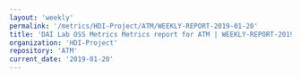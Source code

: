 ```yaml
---
layout: 'weekly'
permalink: '/metrics/HDI-Project/ATM/WEEKLY-REPORT-2019-01-20'
title: 'DAI Lab OSS Metrics Metrics report for ATM | WEEKLY-REPORT-2019-01-20'
organization: 'HDI-Project'
repository: 'ATM'
current_date: '2019-01-20'
---
```

